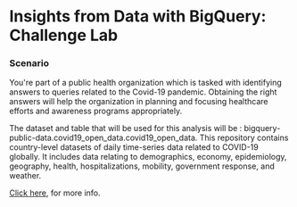 # Insights from Data with BigQuery: Challenge Lab 

### Scenario

You're part of a public health organization which is tasked with identifying answers to queries related to the Covid-19 pandemic. Obtaining the right answers will help the organization in planning and focusing healthcare efforts and awareness programs appropriately.

The dataset and table that will be used for this analysis will be : bigquery-public-data.covid19_open_data.covid19_open_data. This repository contains country-level datasets of daily time-series data related to COVID-19 globally. It includes data relating to demographics, economy, epidemiology, geography, health, hospitalizations, mobility, government response, and weather.

<a href="https://chriskyfung.github.io/blog/qwiklabs/Insights-from-Data-with-BigQuery-Challenge-Lab">Click here</a>, for more info.